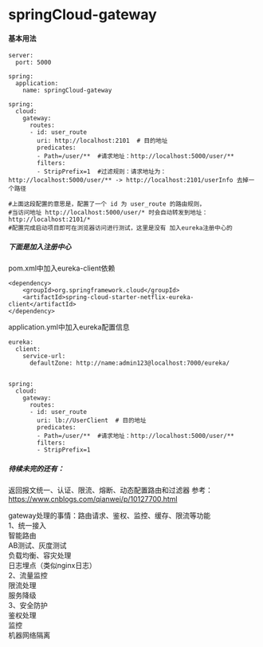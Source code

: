 # springCloud-gateway



#### 基本用法
    server:
      port: 5000
    
    spring:
      application:
        name: springCloud-gateway
    
    spring:
      cloud:
        gateway:
          routes:
          - id: user_route
            uri: http://localhost:2101  # 目的地址
            predicates:
            - Path=/user/**  #请求地址：http://localhost:5000/user/**
            filters:
            - StripPrefix=1  #过滤规则：请求地址为：http://localhost:5000/user/** -> http://localhost:2101/userInfo 去掉一个路径
    
    #上面这段配置的意思是，配置了一个 id 为 user_route 的路由规则，
    #当访问地址 http://localhost:5000/user/* 时会自动转发到地址：http://localhost:2101/*
    #配置完成启动项目即可在浏览器访问进行测试，这里是没有 加入eureka注册中心的
    
    
##### 下面是加入注册中心
   pom.xml中加入eureka-client依赖
    
    <dependency>
        <groupId>org.springframework.cloud</groupId>
        <artifactId>spring-cloud-starter-netflix-eureka-client</artifactId>
    </dependency>
    
   application.yml中加入eureka配置信息
    
    eureka:
      client:
        service-url:
          defaultZone: http://name:admin123@localhost:7000/eureka/
    
    
    spring:
      cloud:
        gateway:
          routes:
          - id: user_route
            uri: lb://UserClient  # 目的地址
            predicates:
            - Path=/user/**  #请求地址：http://localhost:5000/user/**
            filters:
            - StripPrefix=1
            
##### 待续未完的还有：


返回报文统一、认证、限流、熔断、动态配置路由和过滤器 参考：https://www.cnblogs.com/qianwei/p/10127700.html



gateway处理的事情：路由请求、鉴权、监控、缓存、限流等功能  
1、统一接入  
	智能路由  
	AB测试、灰度测试  
	负载均衡、容灾处理  
	日志埋点（类似nginx日志）  
2、流量监控  
	限流处理  
	服务降级  
3、安全防护  
	鉴权处理  
	监控  
	机器网络隔离  